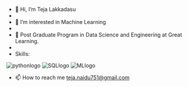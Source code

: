 - 👋 Hi, I’m Teja Lakkadasu
- 
- 👀 I’m interested in Machine Learning
- 
- 🌱 Post Graduate Program in Data Science and Engineering at Great Learning.
- 
- Skills:

![pythonlogo](https://user-images.githubusercontent.com/89196090/172143914-5cc9dd0c-3096-4b42-957a-c3ab7af0d2b3.jpg) 
![SQLlogo](https://user-images.githubusercontent.com/89196090/172144130-6a89e751-2efa-45c2-9812-0d9458555daf.png)
![MLlogo](https://user-images.githubusercontent.com/89196090/172144375-77cf8824-c602-4d7a-a162-09ee96c1cb88.png)
- 📫 How to reach me teja.naidu751@gmail.com


<!---
TejaLakkadasu/TejaLakkadasu is a ✨ special ✨ repository because its `README.md` (this file) appears on your GitHub profile.
You can click the Preview link to take a look at your changes.
--->



